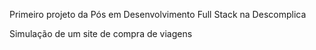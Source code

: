Primeiro projeto da Pós em Desenvolvimento Full Stack na Descomplica

Simulação de um site de compra de viagens


